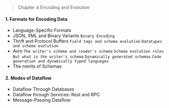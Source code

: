 > Chapter 4 Encoding and Evolution

#### 1. Formats for Encoding Data 
* Language-Specific Formats
* JSON, XML and Binary Variants
`Binary Encoding`
* Thrift and Protocol Buffers
`Field tags and schema evolution` `Datatypes and schema evolution`
* Avro
`The writer's schema and reader's schema` `Schema evolution rules` `But what is the writer's schema` `Dynamically generated schemas` `Code generation and dynamically typed languages`
* The merits of Schemas
#### 2. Modes of Dataflow
* Dataflow Through Databases
* Dataflow through Services: Rest and RPC
* Message-Passing Dataflow
